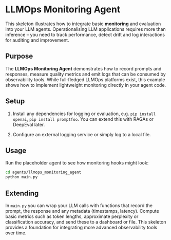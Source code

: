 # LLMOps Monitoring Agent

This skeleton illustrates how to integrate basic **monitoring** and
evaluation into your LLM agents.  Operationalising LLM applications
requires more than inference – you need to track performance, detect
drift and log interactions for auditing and improvement.

## Purpose

The **LLMOps Monitoring Agent** demonstrates how to record prompts and
responses, measure quality metrics and emit logs that can be consumed by
observability tools.  While full‑fledged LLMOps platforms exist, this
example shows how to implement lightweight monitoring directly in your
agent code.

## Setup

1. Install any dependencies for logging or evaluation, e.g. `pip install
   openai`, `pip install promptfoo`.  You can extend this with RAGAs
   or DeepEval later.

2. Configure an external logging service or simply log to a local file.

## Usage

Run the placeholder agent to see how monitoring hooks might look:

```bash
cd agents/llmops_monitoring_agent
python main.py
```

## Extending

In `main.py` you can wrap your LLM calls with functions that record the
prompt, the response and any metadata (timestamps, latency).  Compute
basic metrics such as token lengths, approximate perplexity or
classification accuracy, and send these to a dashboard or file.  This
skeleton provides a foundation for integrating more advanced
observability tools over time.